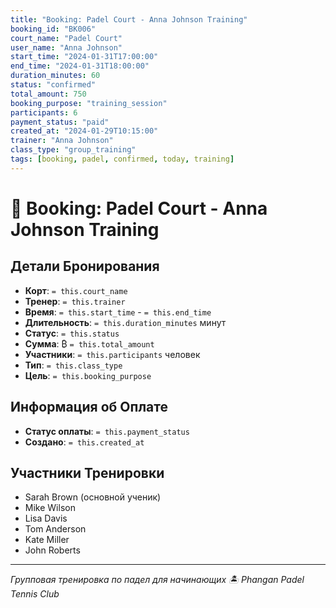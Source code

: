 ```yaml
---
title: "Booking: Padel Court - Anna Johnson Training"
booking_id: "BK006"
court_name: "Padel Court"
user_name: "Anna Johnson"
start_time: "2024-01-31T17:00:00"
end_time: "2024-01-31T18:00:00"
duration_minutes: 60
status: "confirmed"
total_amount: 750
booking_purpose: "training_session"
participants: 6
payment_status: "paid"
created_at: "2024-01-29T10:15:00"
trainer: "Anna Johnson"
class_type: "group_training"
tags: [booking, padel, confirmed, today, training]
---
```


# 📅 Booking: Padel Court - Anna Johnson Training

## Детали Бронирования

- **Корт**: `= this.court_name`
- **Тренер**: `= this.trainer`
- **Время**: `= this.start_time` - `= this.end_time`
- **Длительность**: `= this.duration_minutes` минут
- **Статус**: `= this.status`
- **Сумма**: ₿ `= this.total_amount`
- **Участники**: `= this.participants` человек
- **Тип**: `= this.class_type`
- **Цель**: `= this.booking_purpose`

## Информация об Оплате

- **Статус оплаты**: `= this.payment_status`
- **Создано**: `= this.created_at`

## Участники Тренировки

- Sarah Brown (основной ученик)
- Mike Wilson
- Lisa Davis
- Tom Anderson
- Kate Miller
- John Roberts

---

*Групповая тренировка по падел для начинающих*
*🏝️ Phangan Padel Tennis Club*
